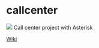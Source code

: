 # callcenter
![](https://github.com/AlexMisha/callcenter/workflows/Java%20CI/badge.svg)
Call center project with Asterisk

[Wiki](https://github.com/AlexMisha/callcenter/wiki)
